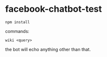 # facebook-chatbot-test

```
npm install
```

commands:
```
wiki <query>
```

the bot will echo anything other than that.
